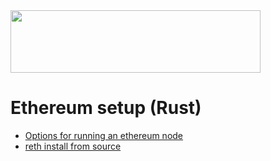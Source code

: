 <img src="https://ethereum.org/_next/image/?url=%2F_next%2Fstatic%2Fmedia%2Fethereum-logo-landscape-black.b8f4e822.png&w=1920&q=75" width="400" height="100">

# Ethereum setup (Rust)

* [Options for running an ethereum node](https://ethereum.org/en/developers/docs/nodes-and-clients/run-a-node/)
* [reth install from source](https://reth.rs/installation/source.html)
